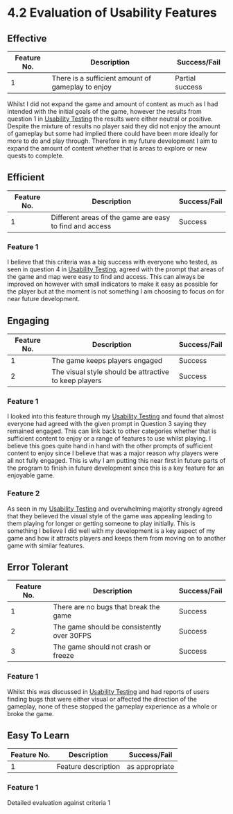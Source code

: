 # 4.2 Evaluation of Usability Features

## Effective

| Feature No. | Description                                       | Success/Fail    |
| ----------- | ------------------------------------------------- | --------------- |
| 1           | There is a sufficient amount of gameplay to enjoy | Partial success |

Whilst I did not expand the game and amount of content as much as I had intended with the initial goals of the game, however the results from question 1 in [Usability Testing](../3-testing/3.2-usability-testing.md) the results were either neutral or positive. Despite the mixture of results no player said they did not enjoy the amount of gameplay but some had implied there could have been more ideally for more to do and play through. Therefore in my future development I aim to expand the amount of content whether that is areas to explore or new quests to complete.

## Efficient

| Feature No. | Description                                             | Success/Fail |
| ----------- | ------------------------------------------------------- | ------------ |
| 1           | Different areas of the game are easy to find and access | Success      |

### Feature 1

I believe that this criteria was a big success with everyone who tested, as seen in question 4 in [Usability Testing](../3-testing/3.2-usability-testing.md), agreed with the prompt that areas of the game and map were easy to find and access. This can always be improved on however with small indicators to make it easy as possible for the player but at the moment is not something I am choosing to focus on for near future development.

## Engaging

| Feature No. | Description                                           | Success/Fail |
| ----------- | ----------------------------------------------------- | ------------ |
| 1           | The game keeps players engaged                        | Success      |
| 2           | The visual style should be attractive to keep players | Success      |

### Feature 1

I looked into this feature through my [Usability Testing](../3-testing/3.2-usability-testing.md) and found that almost everyone had agreed with the given prompt in Question 3 saying they remained engaged. This can link back to other categories whether that is sufficient content to enjoy or a range of features to use whilst playing. I believe this goes quite hand in hand with the other prompts of sufficient content to enjoy since I believe that was a major reason why players were all not fully engaged. This is why I am putting this near first in future parts of the program to finish in future development since this is a key feature for an enjoyable game.

### Feature 2

As seen in my [Usability Testing](../3-testing/3.2-usability-testing.md) and overwhelming majority strongly agreed that they believed the visual style of the game was appealing leading to them playing for longer or getting someone to play initially. This is something I believe I did well with my development is a key aspect of my game and how it attracts players and keeps them from moving on to another game with similar features.

## Error Tolerant

| Feature No. | Description                                | Success/Fail |
| ----------- | ------------------------------------------ | ------------ |
| 1           | There are no bugs that break the game      | Success      |
| 2           | The game should be consistently over 30FPS | Success      |
| 3           | The game should not crash or freeze        | Success      |

### Feature 1

Whilst this was discussed in [Usability Testing](../3-testing/3.2-usability-testing.md) and had reports of users finding bugs that were either visual or affected the direction of the gameplay, none of these stopped the gameplay experience as a whole or broke the game.

## Easy To Learn

| Feature No. | Description         | Success/Fail   |
| ----------- | ------------------- | -------------- |
| 1           | Feature description | as appropriate |

### Feature 1

Detailed evaluation against criteria 1
